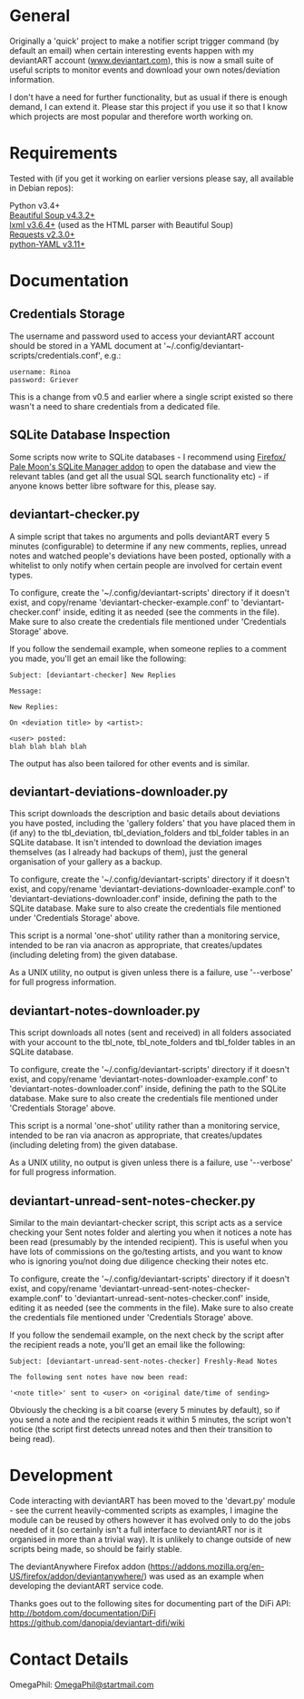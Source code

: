 General
=======

Originally a 'quick' project to make a notifier script trigger command (by
default an email) when certain interesting events happen with my deviantART
account (www.deviantart.com), this is now a small suite of useful scripts to
monitor events and download your own notes/deviation information.  

I don't have a need for further functionality, but as usual if there is enough
demand, I can extend it. Please star this project if you use it so that I know
which projects are most popular and therefore worth working on.


Requirements
============

Tested with (if you get it working on earlier versions please say, all available
in Debian repos):

Python v3.4+  
[Beautiful Soup v4.3.2+](http://www.crummy.com/software/BeautifulSoup/)  
[lxml v3.6.4+](http://lxml.de/) (used as the HTML parser with Beautiful Soup)  
[Requests v2.3.0+](http://python-requests.org)  
[python-YAML v3.11+](http://pyyaml.org/)


Documentation
=============

Credentials Storage
-------------------

The username and password used to access your deviantART account should be
stored in a YAML document at '~/.config/deviantart-scripts/credentials.conf',
e.g.:

    username: Rinoa
    password: Griever

This is a change from v0.5 and earlier where a single script existed so there
wasn't a need to share credentials from a dedicated file.


SQLite Database Inspection
--------------------------

Some scripts now write to SQLite databases - I recommend using [Firefox/
Pale Moon's SQLite Manager addon](https://addons.mozilla.org/en-US/firefox/addon/sqlite-manager/)
to open the database and view the relevant tables (and get all the usual SQL
search functionality etc) - if anyone knows better libre software for this,
please say.


deviantart-checker.py
---------------------

A simple script that takes no arguments and polls deviantART every 5 minutes
(configurable) to determine if any new comments, replies, unread notes and
watched people's deviations have been posted, optionally with a whitelist to
only notify when certain people are involved for certain event types.

To configure, create the '~/.config/deviantart-scripts' directory if it doesn't
exist, and copy/rename 'deviantart-checker-example.conf' to
'deviantart-checker.conf' inside, editing it as needed (see the comments in the
file). Make sure to also create the credentials file mentioned under 'Credentials
Storage' above.

If you follow the sendemail example, when someone replies to a comment you made,
you'll get an email like the following:

    Subject: [deviantart-checker] New Replies

    Message:

    New Replies:

    On <deviation title> by <artist>:

    <user> posted:
    blah blah blah blah

The output has also been tailored for other events and is similar.


deviantart-deviations-downloader.py
-----------------------------------

This script downloads the description and basic details about deviations you
have posted, including the 'gallery folders' that you have placed them in (if
any) to the tbl_deviation, tbl_deviation_folders and tbl_folder tables in an
SQLite database. It isn't intended to download the deviation images themselves
(as I already had backups of them), just the general organisation of your
gallery as a backup.

To configure, create the '~/.config/deviantart-scripts' directory if it doesn't
exist, and copy/rename 'deviantart-deviations-downloader-example.conf' to
'deviantart-deviations-downloader.conf' inside, defining the path to the SQLite
database. Make sure to also create the credentials file mentioned under
'Credentials Storage' above.

This script is a normal 'one-shot' utility rather than a monitoring service,
intended to be ran via anacron as appropriate, that creates/updates (including
deleting from) the given database.

As a UNIX utility, no output is given unless there is a failure, use '--verbose'
for full progress information.


deviantart-notes-downloader.py
------------------------------

This script downloads all notes (sent and received) in all folders associated
with your account to the tbl_note, tbl_note_folders and tbl_folder tables in an
SQLite database.

To configure, create the '~/.config/deviantart-scripts' directory if it doesn't
exist, and copy/rename 'deviantart-notes-downloader-example.conf' to
'deviantart-notes-downloader.conf' inside, defining the path to the SQLite
database. Make sure to also create the credentials file mentioned under
'Credentials Storage' above.

This script is a normal 'one-shot' utility rather than a monitoring service,
intended to be ran via anacron as appropriate, that creates/updates (including
deleting from) the given database.

As a UNIX utility, no output is given unless there is a failure, use '--verbose'
for full progress information.


deviantart-unread-sent-notes-checker.py
---------------------------------------

Similar to the main deviantart-checker script, this script acts as a service
checking your Sent notes folder and alerting you when it notices a note has been
read (presumably by the intended recipient). This is useful when you have lots
of commissions on the go/testing artists, and you want to know who is ignoring
you/not doing due diligence checking their notes etc.

To configure, create the '~/.config/deviantart-scripts' directory if it doesn't
exist, and copy/rename 'deviantart-unread-sent-notes-checker-example.conf' to
'deviantart-unread-sent-notes-checker.conf' inside, editing it as needed (see
the comments in the file). Make sure to also create the credentials file
mentioned under 'Credentials Storage' above.

If you follow the sendemail example, on the next check by the script after the
recipient reads a note, you'll get an email like the following:

    Subject: [deviantart-unread-sent-notes-checker] Freshly-Read Notes

    The following sent notes have now been read:

    '<note title>' sent to <user> on <original date/time of sending>

Obviously the checking is a bit coarse (every 5 minutes by default), so if you
send a note and the recipient reads it within 5 minutes, the script won't
notice (the script first detects unread notes and then their transition to being
read).


Development
===========

Code interacting with deviantART has been moved to the 'devart.py' module - see
the current heavily-commented scripts as examples, I imagine the module can be
reused by others however it has evolved only to do the jobs needed of it (so
certainly isn't a full interface to deviantART nor is it organised in more than
a trivial way). It is unlikely to change outside of new scripts being made, so
should be fairly stable.

The deviantAnywhere Firefox addon
(https://addons.mozilla.org/en-US/firefox/addon/deviantanywhere/) was used as
an example when developing the deviantART service code. 

Thanks goes out to the following sites for documenting part of the DiFi API:
http://botdom.com/documentation/DiFi
https://github.com/danopia/deviantart-difi/wiki


Contact Details
===============

OmegaPhil: OmegaPhil@startmail.com
